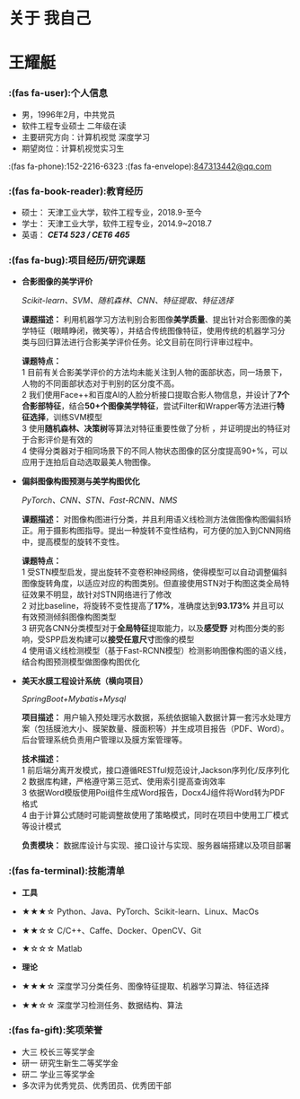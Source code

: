 # 关于 我自己

# 王耀艇
 ### :(fas fa-user):个人信息 
 - 男，1996年2月，中共党员
 - 软件工程专业硕士 二年级在读
 - 主要研究方向：计算机视觉 深度学习
 - 期望岗位：计算机视觉实习生
  
  :(fas fa-phone):152-2216-6323
  :(fas fa-envelope):847313442@qq.com

### :(fas fa-book-reader):教育经历

- 硕士： 天津工业大学，软件工程专业，2018.9-至今
- 学士： 天津工业大学，软件工程专业，2014.9~2018.7
- 英语： ***CET4 523 / CET6 465***

### :(fas fa-bug):项目经历/研究课题

- **合影图像的美学评价**
  
  *Scikit-learn、SVM、随机森林、CNN、特征提取、特征选择*

  **课题描述：** 利用机器学习方法判别合影图像**美学质量**、提出针对合影图像的美学特征（眼睛睁闭，微笑等），并结合传统图像特征，使用传统的机器学习分类与回归算法进行合影美学评价任务。论文目前在同行评审过程中。

  **课题特点：**  
  1 目前有关合影美学评价的方法均未能关注到人物的面部状态，同一场景下，人物的不同面部状态对于判别的区分度不高。  
  2 我们使用Face++和百度AI的人脸分析接口提取合影人物信息，并设计了**7个合影部特征**，结合**50+个图像美学特征**，尝试Filter和Wrapper等方法进行**特征选择**，训练SVM模型  
  3 使用**随机森林、决策树**等算法对特征重要性做了分析 ，并证明提出的特征对于合影评价是有效的     
  4 使得分类器对于相同场景下的不同人物状态图像的区分度提高90+%，可以应用于连拍后自动选取最美人物图像。

- **偏斜图像构图预测与美学构图优化**
 
  *PyTorch、CNN、STN、Fast-RCNN、NMS*

  **课题描述：** 对图像构图进行分类，并且利用语义线检测方法做图像构图偏斜矫正。用于摄影构图指导。提出一种旋转不变性结构，可方便的加入到CNN网络中，提高模型的旋转不变性。

  **课题特点：**  
  1 受STN模型启发，提出旋转不变卷积神经网络，使得模型可以自动调整偏斜图像旋转角度，以适应对应的构图类别。但直接使用STN对于构图这类全局特征效果不明显，故针对STN网络进行了修改  
  2 对比baseline，将旋转不变性提高了**17%**，准确度达到**93.173%** 并且可以有效预测倾斜图像构图类型  
  3 研究各CNN分类模型对于**全局特征**提取能力，以及**感受野** 对构图分类的影响，受SPP启发构建可以**接受任意尺寸**图像的模型  
  4 使用语义线检测模型（基于Fast-RCNN模型）检测影响图像构图的语义线，结合构图预测模型做图像构图优化
- **美天水膜工程设计系统（横向项目）**

  *SpringBoot+Mybatis+Mysql*

  **项目描述：** 用户输入预处理污水数据，系统依据输入数据计算一套污水处理方案（包括膜池大小、膜架数量、膜面积等）并生成项目报告（PDF、Word）。后台管理系统负责用户管理以及膜方案管理等。  

  **技术描述：**   
  1 前后端分离开发模式，接口遵循RESTful规范设计,Jackson序列化/反序列化  
  2 数据库构建，严格遵守第三范式、使用索引提高查询效率   
  3 依据Word模版使用Poi组件生成Word报告，Docx4J组件将Word转为PDF格式  
  4 由于计算公式随时可能调整故使用了策略模式，同时在项目中使用工厂模式等设计模式 

  **负责模块：** 数据库设计与实现、接口设计与实现、服务器端搭建以及项目部署

### :(fas fa-terminal):技能清单
- **工具**

- ★★★☆  Python、Java、PyTorch、Scikit-learn、Linux、MacOs
- ★★☆☆  C/C++、Caffe、Docker、OpenCV、Git
- ★☆☆☆  Matlab
  
- **理论**
- ★★★☆  深度学习分类任务、图像特征提取、机器学习算法、特征选择
- ★★☆☆  深度学习检测任务、数据结构、算法

### :(fas fa-gift):奖项荣誉
- 大三 校长三等奖学金
- 研一 研究生新生二等奖学金 
- 研二 学业三等奖学金
- 多次评为优秀党员、优秀团员、优秀团干部

